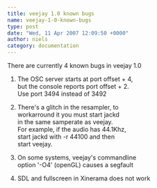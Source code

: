 ```yaml
---
title: veejay 1.0 known bugs
name: veejay-1-0-known-bugs
type: post
date: "Wed, 11 Apr 2007 12:09:50 +0000"
author: niels
category: documentation
---
```

There are currently 4 known bugs in veejay 1.0  


1. The OSC server starts at port offset + 4,  
but the console reports port offset + 2.  
Use port 3494 instead of 3492  

2. There's a glitch in the resampler, to  
workarround it you must start jackd  
in the same samperate as veejay.  
For example, if the audio has 44.1Khz,  
start jackd with -r 44100 and then  
start veejay.  

3. On some systems, veejay's commandline  
option '-O4' (openGL) causes a segfault  

4. SDL and fullscreen in Xinerama does not work